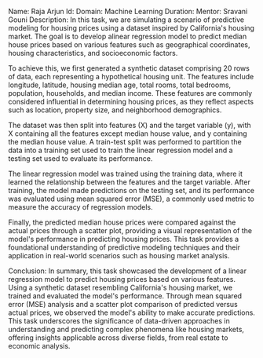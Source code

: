Name: Raja Arjun
Id: 
Domain: Machine Learning
Duration:
Mentor: Sravani Gouni
Description:
         In this task, we are simulating a scenario of predictive modeling for housing prices using a dataset inspired by California's housing market. The goal is to develop alinear regression model to predict median house prices based on various features such as geographical coordinates, housing characteristics, and socioeconomic factors.

To achieve this, we first generated a synthetic dataset comprising 20 rows of data, each representing a hypothetical housing unit. The features include longitude, latitude, housing median age, total rooms, total bedrooms, population, households, and median income. These features are commonly considered influential in determining housing prices, as they reflect aspects such as location, property size, and neighborhood demographics.

The dataset was then split into features (X) and the target variable (y), with X containing all the features except median house value, and y containing the median house value. A train-test split was performed to partition the data into a training set used to train the linear regression model and a testing set used to evaluate its performance.

The linear regression model was trained using the training data, where it learned the relationship between the features and the target variable. After training, the model made predictions on the testing set, and its performance was evaluated using mean squared error (MSE), a commonly used metric to measure the accuracy of regression models.

Finally, the predicted median house prices were compared against the actual prices through a scatter plot, providing a visual representation of the model's performance in predicting housing prices. This task provides a foundational understanding of predictive modeling techniques and their application in real-world scenarios such as housing market analysis. 

Conclusion:
        In summary, this task showcased the development of a linear regression model to predict housing prices based on various features. Using a synthetic dataset resembling California's housing market, we trained and evaluated the model's performance. Through mean squared error (MSE) analysis and a scatter plot comparison of predicted versus actual prices, we observed the model's ability to make accurate predictions. This task underscores the significance of data-driven approaches in understanding and predicting complex phenomena like housing markets, offering insights applicable across diverse fields, from real estate to economic analysis.
